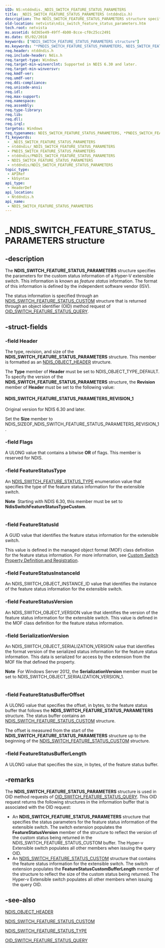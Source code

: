 ```yaml
---
UID: NS:ntddndis._NDIS_SWITCH_FEATURE_STATUS_PARAMETERS
title: _NDIS_SWITCH_FEATURE_STATUS_PARAMETERS (ntddndis.h)
description: The NDIS_SWITCH_FEATURE_STATUS_PARAMETERS structure specifies the parameters for the custom status information of a Hyper-V extensible switch.
old-location: netvista\ndis_switch_feature_status_parameters.htm
tech.root: netvista
ms.assetid: 6d365e49-49ff-4b00-8cce-cf0c25cc2491
ms.date: 05/02/2018
keywords: ["NDIS_SWITCH_FEATURE_STATUS_PARAMETERS structure"]
ms.keywords: "*PNDIS_SWITCH_FEATURE_STATUS_PARAMETERS, NDIS_SWITCH_FEATURE_STATUS_PARAMETERS, NDIS_SWITCH_FEATURE_STATUS_PARAMETERS structure [Network Drivers Starting with Windows Vista], PNDIS_SWITCH_FEATURE_STATUS_PARAMETERS, PNDIS_SWITCH_FEATURE_STATUS_PARAMETERS structure pointer [Network Drivers Starting with Windows Vista], _NDIS_SWITCH_FEATURE_STATUS_PARAMETERS, netvista.ndis_switch_feature_status_parameters, ntddndis/NDIS_SWITCH_FEATURE_STATUS_PARAMETERS, ntddndis/PNDIS_SWITCH_FEATURE_STATUS_PARAMETERS"
req.header: ntddndis.h
req.include-header: Ndis.h
req.target-type: Windows
req.target-min-winverclnt: Supported in NDIS 6.30 and later.
req.target-min-winversvr: 
req.kmdf-ver: 
req.umdf-ver: 
req.ddi-compliance: 
req.unicode-ansi: 
req.idl: 
req.max-support: 
req.namespace: 
req.assembly: 
req.type-library: 
req.lib: 
req.dll: 
req.irql: 
targetos: Windows
req.typenames: NDIS_SWITCH_FEATURE_STATUS_PARAMETERS, *PNDIS_SWITCH_FEATURE_STATUS_PARAMETERS
f1_keywords:
 - _NDIS_SWITCH_FEATURE_STATUS_PARAMETERS
 - ntddndis/_NDIS_SWITCH_FEATURE_STATUS_PARAMETERS
 - PNDIS_SWITCH_FEATURE_STATUS_PARAMETERS
 - ntddndis/PNDIS_SWITCH_FEATURE_STATUS_PARAMETERS
 - NDIS_SWITCH_FEATURE_STATUS_PARAMETERS
 - ntddndis/NDIS_SWITCH_FEATURE_STATUS_PARAMETERS
topic_type:
 - APIRef
 - kbSyntax
api_type:
 - HeaderDef
api_location:
 - Ntddndis.h
api_name:
 - NDIS_SWITCH_FEATURE_STATUS_PARAMETERS
---
```


# _NDIS_SWITCH_FEATURE_STATUS_PARAMETERS structure


## -description

The <b>NDIS_SWITCH_FEATURE_STATUS_PARAMETERS</b> structure specifies the parameters for the custom status information of a Hyper-V extensible switch. This information is known as <i>feature status</i> information. The format of this information is defined by the independent software vendor (ISV). 

The status information is specified through an <a href="/windows-hardware/drivers/ddi/ntddndis/ns-ntddndis-_ndis_switch_feature_status_custom">NDIS_SWITCH_FEATURE_STATUS_CUSTOM</a> structure that is returned through an object identifier (OID) method request of <a href="/windows-hardware/drivers/network/oid-switch-feature-status-query">OID_SWITCH_FEATURE_STATUS_QUERY</a>.

## -struct-fields

### -field Header

The type, revision, and size of the <b>NDIS_SWITCH_FEATURE_STATUS_PARAMETERS</b> structure. This member is formatted as an <a href="/windows-hardware/drivers/ddi/ntddndis/ns-ntddndis-_ndis_object_header">NDIS_OBJECT_HEADER</a> structure.

The <b>Type</b> member of <b>Header</b> must be set to NDIS_OBJECT_TYPE_DEFAULT. To specify the version of the <b>NDIS_SWITCH_FEATURE_STATUS_PARAMETERS</b> structure, the <b>Revision</b> member of <b>Header</b> must be set to the following value: 





#### NDIS_SWITCH_FEATURE_STATUS_PARAMETERS_REVISION_1

Original version for NDIS 6.30 and later.

Set the <b>Size</b> member to NDIS_SIZEOF_NDIS_SWITCH_FEATURE_STATUS_PARAMETERS_REVISION_1.

### -field Flags

A ULONG value that contains a bitwise <b>OR</b> of flags. This member is reserved for NDIS.

### -field FeatureStatusType

An <a href="/windows-hardware/drivers/ddi/ntddndis/ne-ntddndis-_ndis_switch_feature_status_type">NDIS_SWITCH_FEATURE_STATUS_TYPE</a> enumeration value that specifies the type of the feature status information for the extensible switch.

<div class="alert"><b>Note</b>  Starting with NDIS 6.30, this member must be set to <b>NdisSwitchFeatureStatusTypeCustom</b>.</div>
<div> </div>

### -field FeatureStatusId

A GUID value that identifies the feature status information for the extensible switch.

This  value is defined in the managed object format (MOF) class definition for the feature status information. For more information, see <a href="/windows-hardware/drivers/network/custom-switch-property-definition-and-registration">Custom Switch Property Definition and Registration</a>.

### -field FeatureStatusInstanceId

An NDIS_SWITCH_OBJECT_INSTANCE_ID value that identifies the instance of the  feature status information for the extensible switch.

### -field FeatureStatusVersion

An NDIS_SWITCH_OBJECT_VERSION value that identifies the version of the feature status information for the extensible switch. This value is defined in the MOF class definition for the feature status information.

### -field SerializationVersion

An NDIS_SWITCH_OBJECT_SERIALIZATION_VERSION value that identifies the format version of the serialized status information for the feature status information. This data is serialized for access by the extension from the MOF file that defined the property.

<div class="alert"><b>Note</b>  For Windows Server 2012, the <b>SerializationVersion</b> member must be set to NDIS_SWITCH_OBJECT_SERIALIZATION_VERSION_1.</div>
<div> </div>

### -field FeatureStatusBufferOffset

A ULONG value that specifies the offset, in bytes, to the feature status buffer  that follows the <b>NDIS_SWITCH_FEATURE_STATUS_PARAMETERS</b> structure. The status buffer contains an <a href="/windows-hardware/drivers/ddi/ntddndis/ns-ntddndis-_ndis_switch_feature_status_custom">NDIS_SWITCH_FEATURE_STATUS_CUSTOM</a> structure. 

The offset is measured from the start of the <b>NDIS_SWITCH_FEATURE_STATUS_PARAMETERS</b> structure up to the beginning of the <a href="/windows-hardware/drivers/ddi/ntddndis/ns-ntddndis-_ndis_switch_feature_status_custom">NDIS_SWITCH_FEATURE_STATUS_CUSTOM</a> structure.

### -field FeatureStatusBufferLength

A ULONG value that specifies the size, in bytes, of the feature status buffer.

## -remarks

The <b>NDIS_SWITCH_FEATURE_STATUS_PARAMETERS</b> structure is used in OID method requests of <a href="/windows-hardware/drivers/network/oid-switch-feature-status-query">OID_SWITCH_FEATURE_STATUS_QUERY</a>. This OID request returns the following structures in the information buffer that is associated with the OID request: 

<ul>
<li>
An <b>NDIS_SWITCH_FEATURE_STATUS_PARAMETERS</b> structure that specifies the status parameters for the feature status information of the extensible switch. The switch extension populates the <b>FeatureStatusVersion</b> member of the structure to reflect the version of the custom status being returned in the NDIS_SWITCH_FEATURE_STATUS_CUSTOM buffer. The Hyper-v Extensible switch populates all other members when issuing the query OID.

</li>
<li>
An <a href="/windows-hardware/drivers/ddi/ntddndis/ns-ntddndis-_ndis_switch_feature_status_custom">NDIS_SWITCH_FEATURE_STATUS_CUSTOM</a> structure that contains the feature status information for the extensible switch.  The switch extension populates the <b>FeatureStatusCustomBufferLength</b> member of the structure to reflect the size of the custom status being returned. The Hyper-v Extensible switch populates all other members when issuing the query OID.

</li>
</ul>

## -see-also

<b></b>



<a href="/windows-hardware/drivers/ddi/ntddndis/ns-ntddndis-_ndis_object_header">NDIS_OBJECT_HEADER</a>



<a href="/windows-hardware/drivers/ddi/ntddndis/ns-ntddndis-_ndis_switch_feature_status_custom">NDIS_SWITCH_FEATURE_STATUS_CUSTOM</a>



<a href="/windows-hardware/drivers/ddi/ntddndis/ne-ntddndis-_ndis_switch_feature_status_type">NDIS_SWITCH_FEATURE_STATUS_TYPE</a>



<a href="/windows-hardware/drivers/network/oid-switch-feature-status-query">OID_SWITCH_FEATURE_STATUS_QUERY</a>
